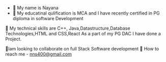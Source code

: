 - 👋 My name is Nayana
- 👀 My educatinal qulification is MCA  and
  I have recently certified in PG diploma in software Development

🌱 My technical skills are C++, Java,Datastructure,Database Technologies,HTML and CSS,React
  As a part of my PG DAC I have done  a Project.
  
💞Iam looking to collaborate on full Stack Software development
🌱 How to reach me - nns400@gmail.com

<!---
nayana400/nayana400 is a ✨ special ✨ repository because its `README.md` (this file) appears on your GitHub profile.
You can click the Preview link to take a look at your changes.
--->
